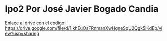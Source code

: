 # Ipo2 Por José Javier Bogado Candia
Enlace al drive con el codigo: https://drive.google.com/file/d/1IkhEuOsFRnmanXwHgneSqU2Qgk5iKdEp/view?usp=sharing
